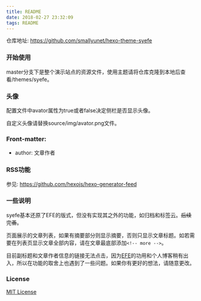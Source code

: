 ```yaml
---
title: README
date: 2018-02-27 23:32:09
tags: README
---
```


仓库地址: https://github.com/smallyunet/hexo-theme-syefe 

<!-- more -->

### 开始使用

master分支下是整个演示站点的资源文件，使用主题请将仓库克隆到本地后查看/themes/syefe。

### 头像

配置文件中avator属性为true或者false决定侧栏是否显示头像。

自定义头像请替换source/img/avator.png文件。

### Front-matter:

  - author: 文章作者

### RSS功能

参见: https://github.com/hexojs/hexo-generator-feed

### 一些说明

syefe基本还原了EFE的版式，但没有实现其之外的功能，如归档和标签云。~~后续完善~~。

页面展示的文章列表，如果有摘要部分则显示摘要，否则只显示文章标题。如若需要在列表页显示文章全部内容，请在文章最底部添加`<!-- more -->`。

目前副标题和文章作者信息的链接无法点击，因为[EFE](http://efe.baidu.com)的功用和个人博客稍有出入，所以在功能的取舍上也遇到了一些问题。如果你有更好的想法，请随意更改。

### License

[MIT License](https://opensource.org/licenses/MIT)

